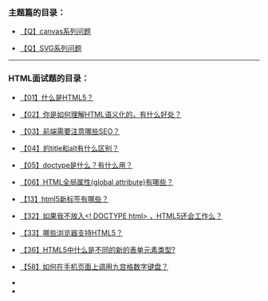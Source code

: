 

### 主题篇的目录：

- [【Q】canvas系列问题](submenu/canvas.md)

- [【Q】SVG系列问题](submenu/SVG.md)

  

  



---



### HTML面试题的目录：

- [【01】什么是HTML5？](submenu/01.md)

- [【02】你是如何理解HTML语义化的，有什么好处？](submenu/02.md)

- [【03】前端需要注意哪些SEO？](submenu/03.md)

- [【04】<img>的title和alt有什么区别？](submenu/04.md)

- [【05】doctype是什么？有什么用？](submenu/05.md)

- [【06】HTML全局属性(global attribute)有哪些？](submenu/06.md)

  

- [【13】html5新标签有哪些？](submenu/13.md)

- [【32】如果我不放入<! DOCTYPE html> ，HTML5还会工作么？](submenu/32.md)

- [【33】哪些浏览器支持HTML5？](submenu/33.md)

- [【36】HTML5中什么是不同的新的表单元素类型?](submenu/36.md)

- [【58】如何在手机页面上调用九宫格数字键盘？](submenu/58.md)

- 

- 









